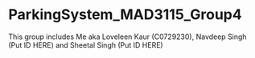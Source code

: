 # ParkingSystem_MAD3115_Group4
This group includes Me aka Loveleen Kaur (C0729230), Navdeep Singh (Put ID HERE) and Sheetal Singh (Put ID HERE)
